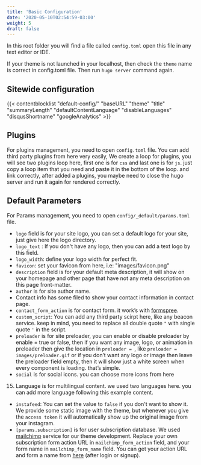 ```yaml
---
title: 'Basic Configuration'
date: '2020-05-10T02:54:59-03:00'
weight: 5
draft: false
---
```

In this root folder you will find a file called `config.toml` open this file in any text editor or IDE.

If your theme is not launched in your localhost, then check the `theme` name is correct in config.toml file. Then run `hugo server` command again.

## Sitewide configuration

{{< contentblocklist "default-config/" "baseURL" "theme" "title" "summaryLength" "defaultContentLanguage" "disableLanguages" "disqusShortname" "googleAnalytics" >}}

Plugins
-------
For plugins management, you need to open `config.toml` file. You can add third party plugins from here very easily, We create a loop for plugins, you will see two plugins loop here, first one is for `css` and last one is for `js`. just copy a loop item that you need and paste it in the bottom of the loop. and link correctly, after added a plugins, you maybe need to close the hugo server and run it again for rendered correctly.

Default Parameters
------------------
For Params management, you need to open `config/_default/params.toml` file.
* `logo` field is for your site logo, you can set a default logo for your site, just give here the logo directory.
* `logo_text` : If you don't have any logo, then you can add a text logo by this field.
* `logo_width`: define your logo width for perfect fit.
* `favicon`: set your favicon from here, i.e: "images/favicon.png"
* `description` field is for your default meta description, it will show on your homepage and other page that have not any meta description on this page front-matter.
* `author` is for site author name.
* Contact info has some filed to show your contact information in contact page.
* `contact_form_action` is for contact form. it work’s with [formspree](https://formspree.io/).
* `custom_script`: You can add any third party scirpt here, like any beacon service. keep in mind, you need to replace all double quote `"` with single quote `'` in the script.
* `preloader` is for site preloader, you can enable or disable preloader by enable = true or false, then if you want any image, logo, or animation in preloader then give the location in `preloader = `, like `preloader = images/preloader.gif` or if you don’t want any logo or image then leave the preloader field empty, then it will show just a white screen when every component is loading. that’s simple.
* `social` is for social icons. you can choose more icons from here
15. Language is for multilingual content. we used two languages here. you can add more language following this example content.
* `instafeed`: You can set the value to `false` if you don't want to show it. We provide some static image with the theme, but whenever you give the `access token` it will automatically show up the original image from your instagram.
* `[params.subscription]` is for user subscription database. We used [mailchimp](https://mailchimp.com/) service for our theme development. Replace your own subscription form action URL in `mailchimp_form_action` field, and your form name in `mailchimp_form_name` field. You can get your action URL and form a name from [here](https://us4.admin.mailchimp.com/campaigns/#/create-campaign/explore/form) (after login or signup).
